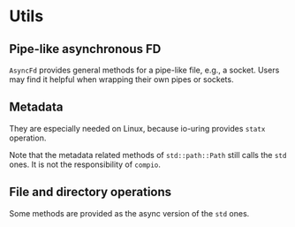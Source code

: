 # Utils

## Pipe-like asynchronous FD
`AsyncFd` provides general methods for a pipe-like file, e.g., a socket.
Users may find it helpful when wrapping their own pipes or sockets.

## Metadata
They are especially needed on Linux, because io-uring provides `statx` operation.

Note that the metadata related methods of `std::path::Path` still calls the `std` ones.
It is not the responsibility of `compio`.

## File and directory operations
Some methods are provided as the async version of the `std` ones.

